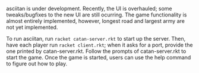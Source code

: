 asciitan is under development. Recently, the UI is overhauled; some
tweaks/bugfixes to the new UI are still ocurring. The game functionality is
almost entirely implemented, however, longest road and largest army are not yet
implemented.

To run asciitan, run `racket catan-server.rkt` to start up the server. Then,
have each player run `racket client.rkt`; when it asks for a port, provide the
one printed by catan-server.rkt. Follow the prompts of catan-server.rkt to
start the game. Once the game is started, users can use the help command to
figure out how to play.
